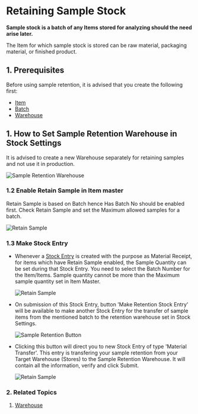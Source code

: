 <!-- add-breadcrumbs -->
# Retaining Sample Stock

**Sample stock is a batch of any Items stored for analyzing should the need arise later.**

The Item for which sample stock is stored can be raw material, packaging material, or finished product.

## 1. Prerequisites
Before using sample retention, it is advised that you create the following first:

* [Item](/docs/user/manual/en/stock/item)
* [Batch](/docs/user/manual/en/stock/batch)
* [Warehouse](/docs/user/manual/en/stock/warehouse)

## 1. How to Set Sample Retention Warehouse in Stock Settings

It is advised to create a new Warehouse separately for retaining samples and not use it in production.

<img class="screenshot" alt="Sample Retention Warehouse" src="{{docs_base_url}}/v12/assets/img/stock/sample-warehouse.png">

### 1.2 Enable Retain Sample in Item master
Retain Sample is based on Batch hence Has Batch No should be enabled first. Check Retain Sample and set the Maximum allowed samples for a batch. 

<img class="screenshot" alt="Retain Sample" src="{{docs_base_url}}/v12/assets/img/stock/retain-sample.png">

### 1.3 Make Stock Entry

* Whenever a [Stock Entry](/docs/user/manual/en/stock/stock-entry) is created with the purpose as Material Receipt, for items which have Retain Sample enabled, the Sample Quantity can be set during that Stock Entry. You need to select the Batch Number for the Item/Items. Sample quantity cannot be more than the Maximum sample quantity set in Item Master.

    <img class="screenshot" alt="Retain Sample" src="{{docs_base_url}}/v12/assets/img/stock/material-receipt-sample.png">

* On submission of this Stock Entry, button 'Make Retention Stock Entry' will be available to make another Stock Entry for the transfer of sample items from the mentioned batch to the retention warehouse set in Stock Settings.

    ![Sample Retention Button](/docs/v12/assets/img/stock/sample-retention-button.png)

* Clicking this button will direct you to new Stock Entry of type 'Material Transfer'. This entry is transfering your sample retention from your Target Warehouse (Stores) to the Sample Retention Warehouse. It will contain all the information, verify and click Submit.

    <img class="screenshot" alt="Retain Sample" src="{{docs_base_url}}/v12/assets/img/stock/material-transfer-sample.png">

### 2. Related Topics
1. [Warehouse](/docs/user/manual/en/stock/warehouse)
